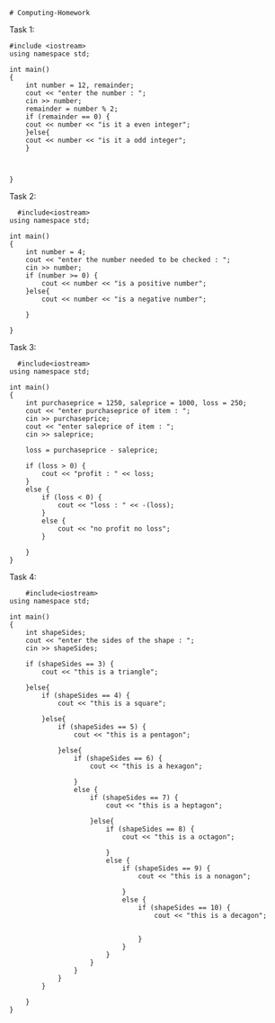 	# Computing-Homework

Task 1: 
  
	#include <iostream>
	using namespace std;

	int main()
	{
	    int number = 12, remainder;
	    cout << "enter the number : ";
	    cin >> number;
	    remainder = number % 2;
	    if (remainder == 0) {
		cout << number << "is it a even integer";
	    }else{
		cout << number << "is it a odd integer";
	    }



	}


 Task 2:

	  #include<iostream>
	using namespace std;

	int main()
	{
		int number = 4;
		cout << "enter the number needed to be checked : ";
		cin >> number;
		if (number >= 0) {
			cout << number << "is a positive number";
		}else{
			cout << number << "is a negative number";

		}

	}


 Task 3: 

	  #include<iostream>
	using namespace std;

	int main()
	{
		int purchaseprice = 1250, saleprice = 1000, loss = 250;
		cout << "enter purchaseprice of item : ";
		cin >> purchaseprice;
		cout << "enter saleprice of item : ";
		cin >> saleprice;

		loss = purchaseprice - saleprice;

		if (loss > 0) {
			cout << "profit : " << loss;
		}
		else {
			if (loss < 0) {
				cout << "loss : " << -(loss);
			}
			else {
				cout << "no profit no loss";
			}

		}
	}

 Task 4:

	    #include<iostream>
	using namespace std;

	int main()
	{
		int shapeSides;
		cout << "enter the sides of the shape : ";
		cin >> shapeSides;

		if (shapeSides == 3) {
			cout << "this is a triangle";

		}else{
			if (shapeSides == 4) {
				cout << "this is a square";

			}else{
				if (shapeSides == 5) {
					cout << "this is a pentagon";

				}else{
					if (shapeSides == 6) {
						cout << "this is a hexagon";

					}
					else {
						if (shapeSides == 7) {
							cout << "this is a heptagon";

						}else{
							if (shapeSides == 8) {
								cout << "this is a octagon";

							}
							else {
								if (shapeSides == 9) {
									cout << "this is a nonagon";

								}
								else {
									if (shapeSides == 10) {
										cout << "this is a decagon";


									}
								}
							}
						}
					}
				}
			}

		}
	}


